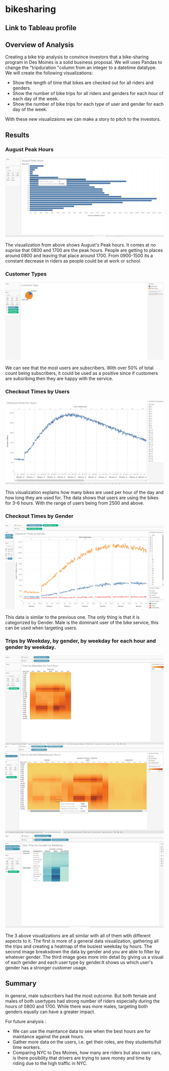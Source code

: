 # bikesharing

## Link to Tableau profile


## Overview of Analysis

Creating a bike trip analysis to convince investors that a bike-sharing program in Des Moines is a solid business proposal. We will uses Pandas to change the "tripduration "column from an integer to a datetime datatype. We will create the following visualizations:
- Show the length of time that bikes are checked out for all riders and genders.
- Show the number of bike trips for all riders and genders for each hour of each day of the week.
- Show the number of bike trips for each type of user and gender for each day of the week.

With these new visualizaions we can make a story to pitch to the investors.

## Results

### August Peak Hours

![line_image](resources/august_peakhours.png)

The visualization from above shows August's Peak hours. It comes at no suprise that 0800 and 1700 are the peak hours. People are getting to places around 0800 and leaving that place around 1700. From 0900-1500 its a constant decrease in riders as people could be at work or school. 


### Customer Types

![line_image](resources/usertype.png)


We can see that the most users are subscribers. With over 50% of total count being subscribers, it could be used as a positive since if customers are subsribing then they are happy with the service.

### Checkout Times by Users

![line_image](resources/times_users.png)


This visualization explains how many bikes are used per hour of the day and how long they are used for. The data shows that users are using the bikes for 3-6 hours. With the range of users being from 2500 and above.


### Checkout Times by Gender

![line_image](resources/times_genders.png)

This data is similar to the previous one. The only thing is that it is categorized by Gender. Male is the dominant user of the bike service, this can be used when targeting users. 


### Trips by Weekday, by gender, by weekday for each hour and gender by weekday.

![line_image](resources/trips_weekday.png)![line_image](resources/tips_gender_weekday.png) ![line_image](resources/trips_gender_weekday_2.png) 

The 3 above visualizations are all similar with all of them wtih different aspects to it. The first is more of a general data visualization, gathering all the trips and creating a heatmap of the busiest weekday by hours. The second image breaksdown the data by gender and you are able to filter by whatever gender. The third image goes more into detail by giving us a visual of each gender and each user type by gender.It shows us which user's gender has a stronger customer usage.


## Summary

In general, male subscribers had the most outcome. But both female and males of both usertypes had strong number of riders especially during the hours of 0800 and 1700. While there was more males, targeting both genders equally can have a greater impact.

For future analysis :

- We can use the maintance data to see when the best hours are for maintance against the peak hours. 
- Gather more data on the users, i.e. get their roles, are they students/full time workers.
- Comparing NYC to Des Moines, how many are riders but also own cars, is there posibility that drivers are trying to save money and time by riding due to the high traffic in NYC. 

